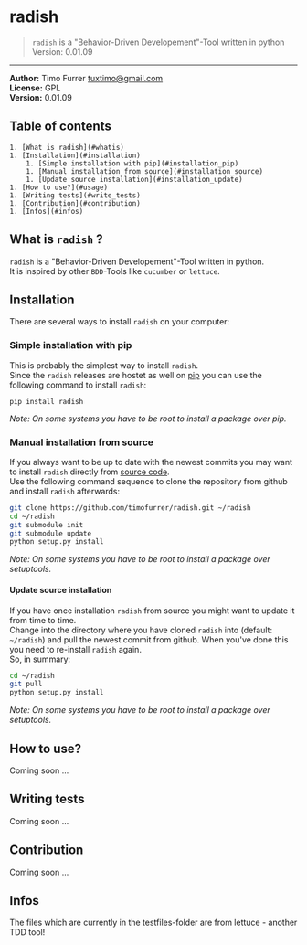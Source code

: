 # radish
> `radish` is a "Behavior-Driven Developement"-Tool written in python <br />
> Version: 0.01.09

***

**Author:** Timo Furrer <tuxtimo@gmail.com><br />
**License:** GPL<br />
**Version:** 0.01.09<br />

## <a name='TOC'>Table of contents</a>

    1. [What is radish](#whatis)
    1. [Installation](#installation)
        1. [Simple installation with pip](#installation_pip)
        1. [Manual installation from source](#installation_source)
        1. [Update source installation](#installation_update)
    1. [How to use?](#usage)
    1. [Writing tests](#write_tests)
    1. [Contribution](#contribution)
    1. [Infos](#infos)

## <a name='whatis'></a>What is `radish` ?
`radish` is a "Behavior-Driven Developement"-Tool written in python.<br />
It is inspired by other `BDD`-Tools like `cucumber` or `lettuce`.<br />

## <a name='installation'></a>Installation
There are several ways to install `radish` on your computer:

### <a name='installation_pip'></a>Simple installation with pip
This is probably the simplest way to install `radish`.<br />
Since the `radish` releases are hostet as well on [pip](https://pypi.python.org/pypi/pip) you can use the following command to install `radish`:

    pip install radish

*Note: On some systems you have to be root to install a package over pip.*

### <a name='installation_source'></a>Manual installation from source
If you always want to be up to date with the newest commits you may want to install `radish` directly from [source code](https://github.com/timofurrer/radish).<br />
Use the following command sequence to clone the repository from github and install `radish` afterwards:

```bash
git clone https://github.com/timofurrer/radish.git ~/radish
cd ~/radish
git submodule init
git submodule update
python setup.py install
```

*Note: On some systems you have to be root to install a package over setuptools.*

#### <a name='installation_update'></a>Update source installation
If you have once installation `radish` from source you might want to update it from time to time.<br />
Change into the directory where you have cloned `radish` into (default: `~/radish`) and pull the newest commit from github. When you've done this you need to re-install `radish` again.<br />
So, in summary:

```bash
cd ~/radish
git pull
python setup.py install
```

*Note: On some systems you have to be root to install a package over setuptools.*

## <a name='usage'></a>How to use?
Coming soon ...

## <a name='write_tests'></a>Writing tests
Coming soon ...

## <a name='contribution'></a>Contribution
Coming soon ...

## <a name='infos'></a>Infos
The files which are currently in the testfiles-folder are from lettuce - another TDD tool!
